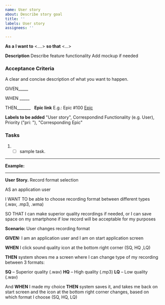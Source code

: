 ```yaml
---
name: User story
about: Describe story goal
title: ''
labels: User story
assignees: ''

---
```


**As a** <role> **I want to** <....> **so that** <...>

**Description**
Describe feature functionality
Add mockup if needed

### Acceptance Criteria
A clear and concise description of what you want to happen.

GIVEN_____

WHEN _____

THEN_______
 
**Epic link**
E.g.: Epic #100 [Epic](https://jira.softserve.academy/browse/100)

**Labels to be added**
"User story", Correspondind Functionality (e.g. User), Priority ("pri: "), "Corresponding Epic"

### Tasks 
1. - [ ] sample task.

_______________________
**Example:**
_______________________

**User Story.** Record format selection

AS an application user

I WANT TO be able to choose recording format between different types (.wav, .mp3, .wma)

SO THAT I can make superior quality recordings if needed, or I can save space on my smartphone if low record will be acceptable for my purposes


**Scenario:** User changes recording format


**GIVEN:** I am an application user and I am on start application screen

**WHEN** I click sound quality icon at the bottom right corner (SQ, HQ ,LQ)

**THEN** system shows me a screen where I can change type of my recording between 3 formats:

**SQ** – Superior quality (.wav)
**HQ** – High quality (.mp3)
**LQ** – Low quality (.wav)

And **WHEN** I made my choice 
**THEN** system saves it, and takes me back on start screen and the icon at the bottom right corner changes, based on which format I choose (SQ, HQ, LQ)
 

 
